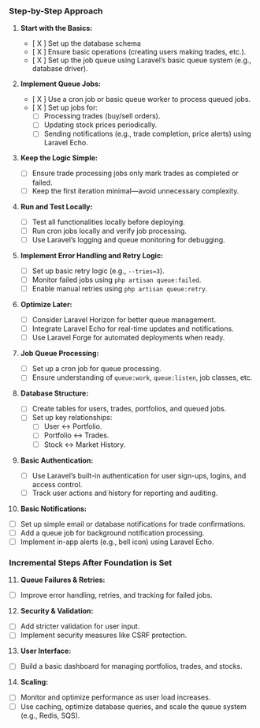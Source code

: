 ### **Step-by-Step Approach**

1. **Start with the Basics:**

   - [ X ] Set up the database schema
   - [ X ] Ensure basic operations (creating users making trades, etc.).
   - [ X ] Set up the job queue using Laravel’s basic queue system (e.g., database driver).

2. **Implement Queue Jobs:**

   - [ X ] Use a cron job or basic queue worker to process queued jobs.
   - [ X ] Set up jobs for:
     - [ ] Processing trades (buy/sell orders).
     - [ ] Updating stock prices periodically.
     - [ ] Sending notifications (e.g., trade completion, price alerts) using Laravel Echo.

3. **Keep the Logic Simple:**

   - [ ] Ensure trade processing jobs only mark trades as completed or failed.
   - [ ] Keep the first iteration minimal—avoid unnecessary complexity.

4. **Run and Test Locally:**

   - [ ] Test all functionalities locally before deploying.
   - [ ] Run cron jobs locally and verify job processing.
   - [ ] Use Laravel’s logging and queue monitoring for debugging.

5. **Implement Error Handling and Retry Logic:**

   - [ ] Set up basic retry logic (e.g., `--tries=3`).
   - [ ] Monitor failed jobs using `php artisan queue:failed`.
   - [ ] Enable manual retries using `php artisan queue:retry`.

6. **Optimize Later:**

   - [ ] Consider Laravel Horizon for better queue management.
   - [ ] Integrate Laravel Echo for real-time updates and notifications.
   - [ ] Use Laravel Forge for automated deployments when ready.

7. **Job Queue Processing:**

   - [ ] Set up a cron job for queue processing.
   - [ ] Ensure understanding of `queue:work`, `queue:listen`, job classes, etc.

8. **Database Structure:**

   - [ ] Create tables for users, trades, portfolios, and queued jobs.
   - [ ] Set up key relationships:
     - [ ] User ↔ Portfolio.
     - [ ] Portfolio ↔ Trades.
     - [ ] Stock ↔ Market History.

9. **Basic Authentication:**

   - [ ] Use Laravel’s built-in authentication for user sign-ups, logins, and access control.
   - [ ] Track user actions and history for reporting and auditing.

10. **Basic Notifications:**

- [ ] Set up simple email or database notifications for trade confirmations.
- [ ] Add a queue job for background notification processing.
- [ ] Implement in-app alerts (e.g., bell icon) using Laravel Echo.

### **Incremental Steps After Foundation is Set**

11. **Queue Failures & Retries:**

- [ ] Improve error handling, retries, and tracking for failed jobs.

12. **Security & Validation:**

- [ ] Add stricter validation for user input.
- [ ] Implement security measures like CSRF protection.

13. **User Interface:**

- [ ] Build a basic dashboard for managing portfolios, trades, and stocks.

14. **Scaling:**

- [ ] Monitor and optimize performance as user load increases.
- [ ] Use caching, optimize database queries, and scale the queue system (e.g., Redis, SQS).

